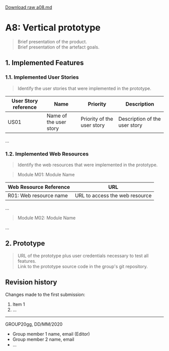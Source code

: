 [Download raw a08.md](uploads/390111fa55ae897471cb2332417018ba/a08.md)

# A8: Vertical prototype

> Brief presentation of the product.  
> Brief presentation of the artefact goals.

## 1. Implemented Features

### 1.1. Implemented User Stories

> Identify the user stories that were implemented in the prototype.  

| User Story reference | Name                   | Priority                   | Description                   |
| -------------------- | ---------------------- | -------------------------- | ----------------------------- |
| US01                 | Name of the user story | Priority of the user story | Description of the user story |

...

### 1.2. Implemented Web Resources

> Identify the web resources that were implemented in the prototype.  

> Module M01: Module Name  

| Web Resource Reference | URL                            |
| ---------------------- | ------------------------------ |
| R01: Web resource name | URL to access the web resource |

...

> Module M02: Module Name  

...

## 2. Prototype

> URL of the prototype plus user credentials necessary to test all features.  
> Link to the prototype source code in the group's git repository.  

## Revision history

Changes made to the first submission:
1. Item 1
1. ...

***
GROUP20gg, DD/MM/2020
 
* Group member 1 name, email (Editor)
* Group member 2 name, email
* ...
